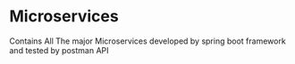 # Microservices
Contains All The major Microservices developed by spring boot framework and tested by postman API
